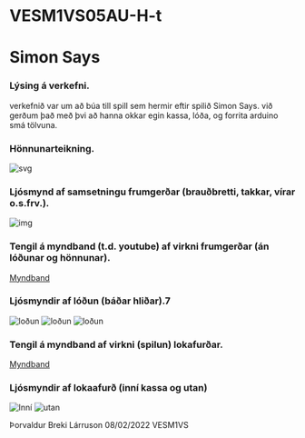 # VESM1VS05AU-H-t

# Simon Says

### Lýsing á verkefni.
verkefnið var um að búa till spill sem hermir eftir spilið Simon Says. við gerðum það með þvi að hanna okkar egin kassa, lóða, og forrita arduino smá tölvuna.

### Hönnunarteikning.

![svg](https://github.com/TTedy/VESM1VS05AU-H-t/blob/main/Myndir/kassa-honnun.svg)

### Ljósmynd af samsetningu frumgerðar (brauðbretti, takkar, vírar o.s.frv.).

![img](https://github.com/TTedy/VESM1VS05AU-H-t/blob/main/Myndir/20220128_134757.jpg)

### Tengil á myndband (t.d. youtube) af virkni frumgerðar (án lóðunar og hönnunar).

[Myndband](https://youtu.be/R6cuo6xrrmc)

### Ljósmyndir af lóðun (báðar hliðar).7

![loðun](https://github.com/TTedy/VESM1VS05AU-H-t/blob/main/Myndir/20220204_145158.jpg)
![loðun](https://github.com/TTedy/VESM1VS05AU-H-t/blob/main/Myndir/20220204_145212.jpg)
![loðun](https://github.com/TTedy/VESM1VS05AU-H-t/blob/main/Myndir/20220204_145225.jpg)

### Tengil á myndband af virkni (spilun) lokafurðar.

[Myndband](https://youtu.be/hJKxpcqZHyQ)

### Ljósmyndir af lokaafurð (inní kassa og utan)

![Inní](https://github.com/TTedy/VESM1VS05AU-H-t/blob/main/Myndir/20220208_103504.jpg)
![utan](https://github.com/TTedy/VESM1VS05AU-H-t/blob/main/Myndir/20220208_122115%20(1).jpg)


Þorvaldur Breki Lárruson
08/02/2022
VESM1VS
